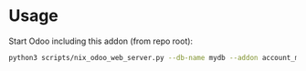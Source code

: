 # Usage

Start Odoo including this addon (from repo root):

```bash
python3 scripts/nix_odoo_web_server.py --db-name mydb --addon account_move_auto_post_ref
```
